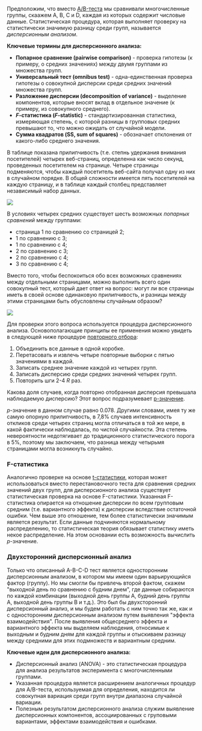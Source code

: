 Предположим, что вместо [A/B-теста](https://github.com/sutourisu/Practical-statistic/blob/main/%D0%A1%D1%82%D0%B0%D1%82%D0%B8%D1%81%D1%82%D0%B8%D1%87%D0%B5%D1%81%D0%BA%D0%B8%D0%B5%20%D1%8D%D0%BA%D1%81%D0%BF%D0%B5%D1%80%D0%B8%D0%BC%D0%B5%D0%BD%D1%82%D1%8B%20%D0%B8%20%D0%BF%D1%80%D0%BE%D0%B2%D0%B5%D1%80%D0%BA%D0%B0%20%D0%B7%D0%BD%D0%B0%D1%87%D0%B8%D0%BC%D0%BE%D1%81%D1%82%D0%B8/AB-%D1%82%D0%B5%D1%81%D1%82%D0%B8%D1%80%D0%BE%D0%B2%D0%B0%D0%BD%D0%B8%D0%B5.md) мы сравнивали многочисленные группы, скаажем A, B, C и D, каждая из которых содержит числовые данные. Статистическая процедура, которая выполняет проверку на статистически значимую разницу среди групп, называется *дисперсионным анализом*.

**Ключевые термины для дисперсионного анализа:**

* **Попарное сравнение (pairwise comparison)** - проверка гипотезы (к примеру, о средних значениях) между двумя группами из множества групп.
* **Универсальный тест (omnibus test)** - одна-единственная проверка гипотезы о совокупной дисперсии среди средних значений множества групп.
* **Разложение дисперсии (decomposition of variance)** - выделение компонентов, которые вносят вклад в отдельное значение (к примеру, из совокупного среднего).
* **$F$-статистика ($F$-statistic)** - стандартизированная статистика, измеряющая степень, с которой разницы в групповых средних превышают то, что можно ожидать от случайной модели.
* **Сумма квадратов (SS, sum of squares)** - обозначает отклонения от какого-либо среднего значения.

В таблице показана прилипчивость (т.е. степнь удержания внимания посетителей) четырех веб-страниц, определенна как число секунд, проведенных посетителем на странице. Четыре страницы подменяются, чтобы каждый посетитель веб-сайта получал одну из них в случайном порядке. В общей сложности имеется пять посетителей на каждую страницу, и в таблице каждый столбец представляет независимый набор данных.

<img src="https://i.imgur.com/g5xZsIm.png">

В условиях четырех средних существует шесть возможных *попарных сравнений* между группами:

* страница 1 по сравнению со страницей 2;
* 1 по сравнению с 3;
* 1 по сравнению с 4;
* 2 по сравнению с 3;
* 2 по сравнению с 4;
* 3 по сравнению с 4;

Вместо того, чтобы беспокоиться обо всех возможных сравнениях между отдельными страницами, можно выполнить всего один совокупный тест, который дает ответ на вопрос: могут ли все страницы иметь в своей основе одинаковую прилипчивость, и разницы между этими страницами быть обусловлены случайным образом?

<img src='https://i.imgur.com/Yhi4t5P.png'>

Для проверки этого вопроса используется процедура дисперсионного анализа. Основополагающие принципы ее применения можно увидеть в следующей ниже процедуре [повторного отбора](https://github.com/sutourisu/Practical-statistic/blob/main/%D0%A1%D1%82%D0%B0%D1%82%D0%B8%D1%81%D1%82%D0%B8%D1%87%D0%B5%D1%81%D0%BA%D0%B8%D0%B5%20%D1%8D%D0%BA%D1%81%D0%BF%D0%B5%D1%80%D0%B8%D0%BC%D0%B5%D0%BD%D1%82%D1%8B%20%D0%B8%20%D0%BF%D1%80%D0%BE%D0%B2%D0%B5%D1%80%D0%BA%D0%B0%20%D0%B7%D0%BD%D0%B0%D1%87%D0%B8%D0%BC%D0%BE%D1%81%D1%82%D0%B8/%D0%9F%D0%BE%D0%B2%D1%82%D0%BE%D1%80%D0%BD%D1%8B%D0%B9%20%D0%BE%D1%82%D0%B1%D0%BE%D1%80.md):

1. Объединить все данные в одной коробке.
2. Перетасовать и извлечь четыре повторные выборки с пятью значениями в каждой.
3. Записать среднее значение каждой из четырех групп.
4. Записать дисперсию среди средних значений четырех групп.
5. Повторить шги 2-4 $R$ раз.

Какова доля случаев, когда повторно отобранная дисперсия превышала наблюдаемую дисперсию? Этот вопрос подразумевает [p-значение](https://github.com/sutourisu/Practical-statistic/blob/main/%D0%A1%D1%82%D0%B0%D1%82%D0%B8%D1%81%D1%82%D0%B8%D1%87%D0%B5%D1%81%D0%BA%D0%B8%D0%B5%20%D1%8D%D0%BA%D1%81%D0%BF%D0%B5%D1%80%D0%B8%D0%BC%D0%B5%D0%BD%D1%82%D1%8B%20%D0%B8%20%D0%BF%D1%80%D0%BE%D0%B2%D0%B5%D1%80%D0%BA%D0%B0%20%D0%B7%D0%BD%D0%B0%D1%87%D0%B8%D0%BC%D0%BE%D1%81%D1%82%D0%B8/%D0%A1%D1%82%D0%B0%D1%82%D0%B8%D1%81%D1%82%D0%B8%D1%87%D0%B5%D1%81%D0%BA%D0%B0%D1%8F%20%D0%B7%D0%BD%D0%B0%D1%87%D0%B8%D0%BC%D0%BE%D1%81%D1%82%D1%8C%20%D0%B8%20p-%D0%B7%D0%BD%D0%B0%D1%87%D0%B5%D0%BD%D0%B8%D1%8F.md).

$p$-значение в данном случае равно 0.078. Другими словами, имея ту же самую опорную прилипчивость, в 7,8% случаев интенсивность откликов среди четырех страниц могла отличаться в той же мере, в какой фактически наблюдалась, по чистой случайности. Эта степень невероятности недотягивает до традиционного статистического порога в 5%, поэтому мы заключаем, что разница между четырьмя страницами могла возникнуть случайно.

### F-статистика

Аналогично проверке на основе [t-статистики](https://github.com/sutourisu/Practical-statistic/blob/main/%D0%A0%D0%B0%D1%81%D0%BF%D1%80%D0%B5%D0%B4%D0%B5%D0%BB%D0%B5%D0%BD%D0%B8%D0%B5%20%D0%B4%D0%B0%D0%BD%D0%BD%D1%8B%D1%85%20%D0%B8%20%D1%80%D0%B0%D1%81%D0%BF%D1%80%D0%B5%D0%B4%D0%B5%D0%BB%D0%B5%D0%BD%D0%B8%D0%B5%20%D0%B2%D1%8B%D0%B1%D0%BE%D1%80%D0%BE%D0%BA/t-%D0%A0%D0%B0%D1%81%D0%BF%D1%80%D0%B5%D0%B4%D0%B5%D0%BB%D0%B5%D0%BD%D0%B8%D0%B5%20%D0%A1%D1%82%D1%8C%D1%8E%D0%B4%D0%B5%D0%BD%D1%82%D0%B0.md), которая может использоваться вместо перестановочного теста для сравнения средних значений двух групп, для дисперсионного анализа существует статистическая проверка на основе F-статистики. Указанная F-статистика опирается на отношение дисперсии по всем групповым средним (т.е. вариантного эффекта) к дисперсии вследствие остаточной ошибки. Чем выше это отношение, тем более статистически значимым является результат. Если данные подчиняются нормальному распределению, то статистическая теория обязывает статистику иметь некое распределение. На этом основании есть возможность вычислить $p$-значение.

### Двухсторонний дисперсионный анализ

Только что описанный A-B-C-D тест является односторонним дисперсионным анализом, в котором мы имеем один варьирующийся фактор (группу). Но мы смогли бы привлечь второй фактом, скажем "выходной день по сравнению с будним днем", где данные собираются по каждой комбинации (выходной день группы A, будний день группы A, выходной день группы B и т.д.). Это был бы двухсторонний дисперсионный анализ, и мы будем работать с ним точно так же, как и с односторонним дисперсионным анализом путем выявления "эффекта взаимодействия". После выявления общесреднего эффекта и вариантного эффекта мы выделяем наблюдения, относимые к выходным и будним дням для каждой группы и отыскиваем разницу между средними для этих подмножеств и вариантным средним.

**Ключевые идеи для дисперсионного анализа:**

* Дисперсионный анализ (ANOVA) - это статистическая процедура для анализа результатов эксперимента с многочисленными группами.
* Указанная процедура является расширением аналогичных процедур  для A/B-теста, используемая для определения, находится ли совокупная вариация среди групп внутри диапазона случайной вариации.
* Полезным результатом дисперсионного анализа служим выявление дисперсионных компонентов, ассоциированных с груповыми вариантами, эффектами взаимодействия и ошибками.

